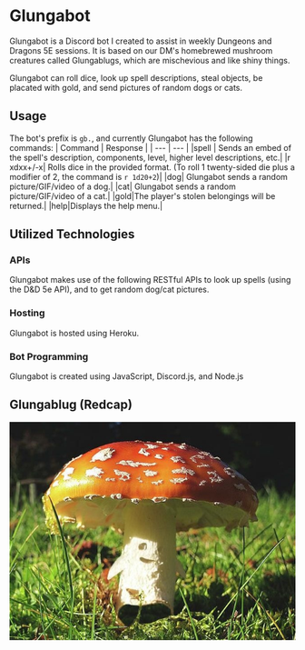 # Glungabot
Glungabot is a Discord bot I created to assist in weekly Dungeons and Dragons 5E sessions. It is based on our DM's homebrewed mushroom creatures called Glungablugs, which are mischevious and like shiny things.

Glungabot can roll dice, look up spell descriptions, steal objects, be placated with gold, and send pictures of random dogs or cats.

## Usage
The bot's prefix is `gb.`, and currently Glungabot has the following commands:
| Command | Response |
| --- | --- |
|spell <spell-name>| Sends an embed of the spell's description, components, level, higher level descriptions, etc.|
|r xdxx+/-x| Rolls dice in the provided format. (To roll 1 twenty-sided die plus a modifier of 2, the command is `r 1d20+2`)|
|dog| Glungabot sends a random picture/GIF/video of a dog.|
|cat| Glungabot sends a random picture/GIF/video of a cat.|
|gold|The player's stolen belongings will be returned.|
|help|Displays the help menu.|

## Utilized Technologies

### APIs
Glungabot makes use of the following RESTful APIs to look up spells (using the D&D 5e API), and to get random dog/cat pictures.

### Hosting
Glungabot is hosted using Heroku. 

### Bot Programming
Glungabot is created using JavaScript, Discord.js, and Node.js

## Glungablug (Redcap) 
![picture](glungablug.jpg)


